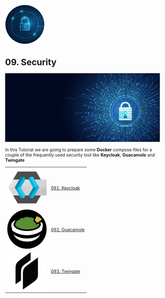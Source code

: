 ![Security Logo](_assets/images/security.png)
# 09. Security

![Security Banner](_assets/images/security-banner.png)

In this Tutorial we are going to prepare some **Docker** compose files for a couple of the frequently used security tool like **Keycloak**, **Guacamole** and **Twingate**

| | |
|---|:--|
| ![Keycloak](091_keycloak/_assets/images/keycloak.png) | [091. Keycloak](091_keycloak/README.md) |
| ![Guacamole](092_guacamole/_assets/images/guacamole.png) | [092. Guacamole](092_guacamole/README.md) |
| ![Twingate](093_twingate/_assets/images/twingate.png) | [093. Twingate](093_twingate/README.md) |
